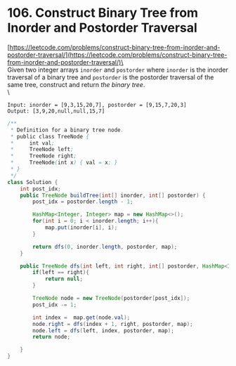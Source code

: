 # 106. Construct Binary Tree from Inorder and Postorder Traversal

[https://leetcode.com/problems/construct-binary-tree-from-inorder-and-postorder-traversal/](https://leetcode.com/problems/construct-binary-tree-from-inorder-and-postorder-traversal/)\
\
Given two integer arrays `inorder` and `postorder` where `inorder` is the inorder traversal of a binary tree and `postorder` is the postorder traversal of the same tree, construct and return _the binary tree_.\
\


```
Input: inorder = [9,3,15,20,7], postorder = [9,15,7,20,3]
Output: [3,9,20,null,null,15,7]
```

```java
/**
 * Definition for a binary tree node.
 * public class TreeNode {
 *     int val;
 *     TreeNode left;
 *     TreeNode right;
 *     TreeNode(int x) { val = x; }
 * }
 */
class Solution {
    int post_idx;
    public TreeNode buildTree(int[] inorder, int[] postorder) {
        post_idx = postorder.length - 1;

        HashMap<Integer, Integer> map = new HashMap<>();
        for(int i = 0; i < inorder.length; i++){
            map.put(inorder[i], i);
        }

        return dfs(0, inorder.length, postorder, map);
    }

    public TreeNode dfs(int left, int right, int[] postorder, HashMap<Integer, Integer> map){
        if(left == right){
            return null;
        }

        TreeNode node = new TreeNode(postorder[post_idx]);
        post_idx -= 1;

        int index =  map.get(node.val);
        node.right = dfs(index + 1, right, postorder, map);
        node.left = dfs(left, index, postorder, map);
        return node;

    }
}
```

